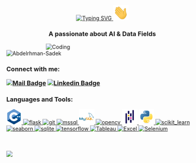 <div align="center">
<a href="https://github.com/Abdelrhman-Sadek">
    <img src="https://readme-typing-svg.demolab.com?font=Georgia&size=18&duration=2000&pause=100&multiline=true&width=500&height=80&lines=Abdelrhman+Sadek;Researcher+%7C+Data Analyst+%7C+Software+Engineer;Excel+%7C+ PowerBI+Tableau+Machine+Learning" alt="Typing SVG" />
    <img src="https://raw.githubusercontent.com/KaylaKremer/KaylaKremer/master/images/hi.gif" width="40" height="40"/>
</a>

</div>
<h3 align="center">A passionate about AI & Data Fields</h3>
<img align="right" alt="Coding" width="400" src=https://media4.giphy.com/media/JWuBH9rCO2uZuHBFpm/giphy.gif?cid=790b7611c94312bb50262c7d3b6412f234b7e91aa3a5d51c&rid=giphy.gif&ct=g
<br/>
<p align="left"> <img src="https://komarev.com/ghpvc/?username=Abdelrhman-Sadek&label=Profile%20views&color=0e75b6&style=flat" alt="Abdelrhman-Sadek" /> </p>




<h3 align="left">Connect with me:

  
[![Mail Badge](https://img.shields.io/badge/-Abdelrhman-c0392b?style=flat&labelColor=c0392b&logo=gmail&logoColor=white)](mailto:abdelrhmansadek11@gmail.com) [![Linkedin Badge](https://img.shields.io/badge/-Sadek-0e76a8?style=flat&labelColor=0e76a8&logo=linkedin&logoColor=white)](https://www.linkedin.com/in/abdelrahmansadek9/)
</h3>

<h3 align="left">Languages and Tools:</h3>
<p align="left"> <a href="https://www.w3schools.com/cpp/" target="_blank" rel="noreferrer"> <img src="https://raw.githubusercontent.com/devicons/devicon/master/icons/cplusplus/cplusplus-original.svg" alt="cplusplus" width="40" height="40"/> </a> <a href="https://flask.palletsprojects.com/" target="_blank" rel="noreferrer"> <img src="https://www.vectorlogo.zone/logos/pocoo_flask/pocoo_flask-icon.svg" alt="flask" width="40" height="40"/> </a> <a href="https://git-scm.com/" target="_blank" rel="noreferrer"> <img src="https://www.vectorlogo.zone/logos/git-scm/git-scm-icon.svg" alt="git" width="40" height="40"/> </a> <a href="https://www.microsoft.com/en-us/sql-server" target="_blank" rel="noreferrer"> <img src="https://www.svgrepo.com/show/303229/microsoft-sql-server-logo.svg" alt="mssql" width="40" height="40"/> </a> <a href="https://www.mysql.com/" target="_blank" rel="noreferrer"> <img src="https://raw.githubusercontent.com/devicons/devicon/master/icons/mysql/mysql-original-wordmark.svg" alt="mysql" width="40" height="40"/> </a> <a href="https://opencv.org/" target="_blank" rel="noreferrer"> <img src="https://www.vectorlogo.zone/logos/opencv/opencv-icon.svg" alt="opencv" width="40" height="40"/> </a> <a href="https://pandas.pydata.org/" target="_blank" rel="noreferrer"> <img src="https://raw.githubusercontent.com/devicons/devicon/2ae2a900d2f041da66e950e4d48052658d850630/icons/pandas/pandas-original.svg" alt="pandas" width="40" height="40"/> </a> <a href="https://www.python.org" target="_blank" rel="noreferrer"> <img src="https://raw.githubusercontent.com/devicons/devicon/master/icons/python/python-original.svg" alt="python" width="40" height="40"/> </a> <a href="https://scikit-learn.org/" target="_blank" rel="noreferrer"> <img src="https://upload.wikimedia.org/wikipedia/commons/0/05/Scikit_learn_logo_small.svg" alt="scikit_learn" width="40" height="40"/> </a> <a href="https://seaborn.pydata.org/" target="_blank" rel="noreferrer"> <img src="https://seaborn.pydata.org/_images/logo-mark-lightbg.svg" alt="seaborn" width="40" height="40"/> </a> <a href="https://www.sqlite.org/" target="_blank" rel="noreferrer"> <img src="https://www.vectorlogo.zone/logos/sqlite/sqlite-icon.svg" alt="sqlite" width="40" height="40"/> </a> <a href="https://www.tensorflow.org" target="_blank" rel="noreferrer"> <img src="https://www.vectorlogo.zone/logos/tensorflow/tensorflow-icon.svg" alt="tensorflow" width="40" height="40"/> </a> <a href="https://www.tableau.com/" target="_blank" rel="noreferrer"> <img src="https://user-images.githubusercontent.com/18670428/67620073-ca558e00-f7fa-11e9-9ea2-ed3a80c59210.png" alt="Tableau" width="40" height="40"/> </a> <a href="https://learn.microsoft.com/en-us/cpp/c-runtime-library/reference/execl?view=msvc-170" target="_blank" rel="noreferrer"> <img src="https://raw.githubusercontent.com/sempostma/office365-icons/master/png/256/excel.png" alt="Excel" width="40" height="40"/> </a>
<a href="https://www.selenium.dev/" target="_blank" rel="noreferrer"> <img src="https://user-images.githubusercontent.com/25181517/184103699-d1b83c07-2d83-4d99-9a1e-83bd89e08117.png" alt="Selenium" width="40" height="40"/> </a> </p>
<br/>
<br/>
<a href=""> <img align="center" src="https://github-readme-stats-sigma-five.vercel.app/api/top-langs/?username=Abdelrhman-Sadek&theme=react&line_height=40&hide=css"/> </a>
